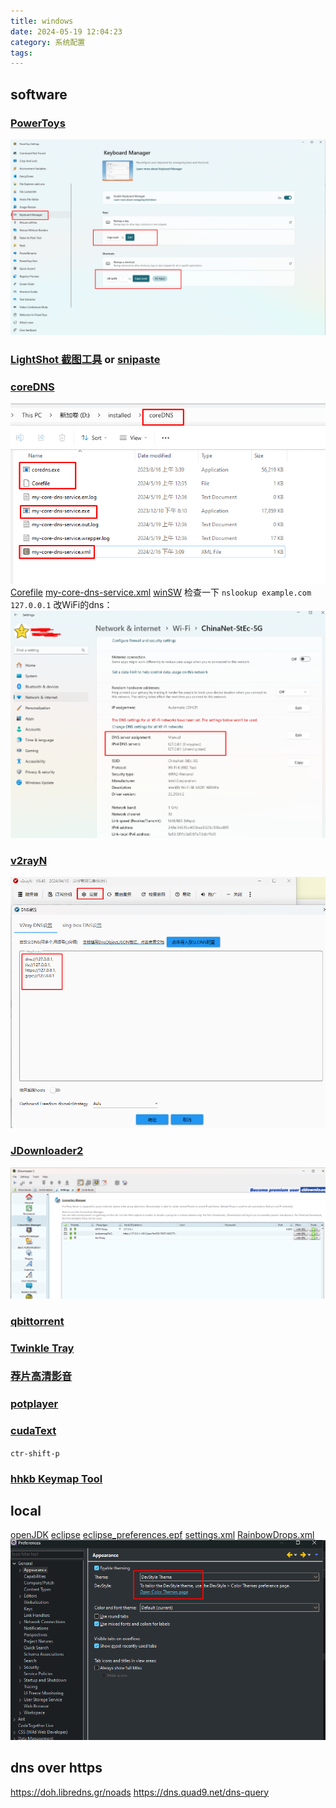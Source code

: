 ```yaml
---
title: windows
date: 2024-05-19 12:04:23
category: 系统配置
tags:
---
```


## software
### [PowerToys](https://learn.microsoft.com/en-us/windows/powertoys/)
![](/2024/05/19/windows/powertoys.png)
### [LightShot 截图工具](https://app.prntscr.com/en/) or [snipaste](https://www.snipaste.com/)
### [coreDNS](https://coredns.io/)
![](/2024/05/19/windows/coreDNS.png)
[Corefile](/blog/2024/05/19/windows/Corefile)
[my-core-dns-service.xml](/blog/2024/05/19/windows/my-core-dns-service.xml)
[winSW](https://github.com/winsw/winsw)
检查一下 `nslookup example.com 127.0.0.1`
改WiFi的dns：
![](/2024/05/19/windows/wifi.png)
### [v2rayN](https://github.com/2dust/v2rayN)
![](/2024/05/19/windows/v2rayN.png)
### [JDownloader2](https://jdownloader.org/download/index)
![](/2024/05/19/windows/JDownloader2.png)
### [qbittorrent](https://www.qbittorrent.org/download)
### [Twinkle Tray](https://twinkletray.com/)
### [荐片高清影音](https://www.jianpian8.co/)
### [potplayer](https://potplayer.tv/?lang=zh_CN)
### [cudaText](https://cudatext.github.io/)
`ctr-shift-p`
### [hhkb Keymap Tool](https://happyhackingkb.com/download/)
## local
[openJDK](https://adoptium.net/temurin/releases/?os=windows)
[eclipse](https://www.eclipse.org/downloads/packages/)
[eclipse_preferences.epf](/blog/2024/05/19/windows/eclipse_preferences.epf)
[settings.xml](/blog/2024/05/19/windows/settings.xml)
[RainbowDrops.xml](/blog/2024/05/19/windows/RainbowDrops.xml)
![](/2024/05/19/windows/eclipse.png)

## dns over https
https://doh.libredns.gr/noads
https://dns.quad9.net/dns-query
